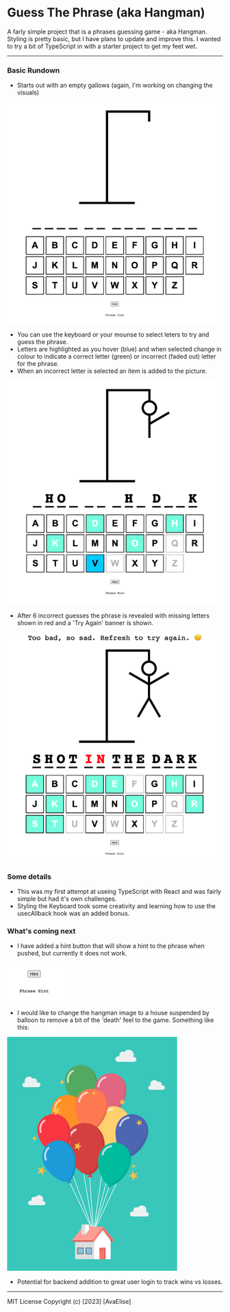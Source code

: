 # Guess The Phrase (aka Hangman)

A farly simple project that is a phrases guessing game - aka Hangman. Styling is pretty basic, but I have plans to update and improve this. I wanted to try a bit of TypeScript in with a starter project to get my feet wet.

---

### Basic Rundown

- Starts out with an empty gallows (again, I'm working on changing the visuals)

![start](./demo_pictures/Screenshot%202023-01-20%20at%203.00.18%20PM.png 'Game Start')

- You can use the keyboard or your mounse to select leters to try and guess the phrase.
- Letters are highlighted as you hover (blue) and when selected change in colour to indicate a correct letter (green) or incorrect (faded out) letter for the phrase.
- When an incorrect letter is selected an item is added to the picture.

![guessing](./demo_pictures/Screenshot%202023-01-20%20at%203.00.54%20PM.png 'Active Keyboard')

- After 6 incorrect guesses the phrase is revealed with missing letters shown in red and a 'Try Again' banner is shown.

![lost](./demo_pictures/Screenshot%202023-01-20%20at%203.02.58%20PM.png 'lost game')

### Some details

- This was my first attempt at useing TypeScript with React and was fairly simple but had it's own challenges.
- Styling the Keyboard took some creativity and learning how to use the usecAllback hook was an added bonus.

### What's coming next

- I have added a hint button that will show a hint to the phrase when pushed, but currently it does not work.

![hint](./demo_pictures/Screenshot%202023-01-20%20at%203.18.46%20PM.png 'Hint')

- I would like to change the hangman image to a house suspended by balloon to remove a bit of the 'death' feel to the game. Something like this:

![house](./demo_pictures/Screenshot%202023-01-20%20at%203.05.37%20PM.png 'balloon house')

- Potential for backend addition to great user login to track wins vs losses.

---

MIT License Copyright (c) [2023] [AvaElise]
